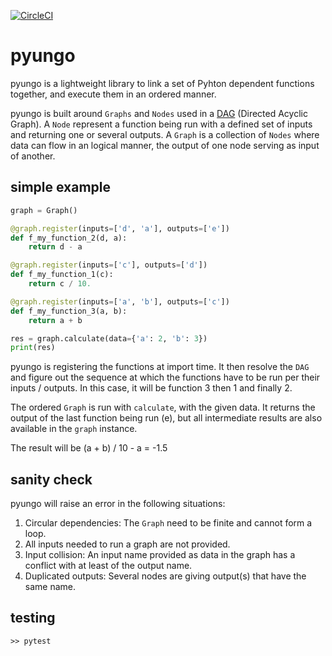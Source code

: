 [![CircleCI](https://circleci.com/gh/cedricleroy/pyungo.svg?style=shield)](https://circleci.com/gh/cedricleroy/pyungo)

# pyungo

pyungo is a lightweight library to link a set of Pyhton dependent functions together, and execute them in an ordered manner.

pyungo is built around `Graphs` and `Nodes` used in a [DAG](https://en.wikipedia.org/wiki/Directed_acyclic_graph) (Directed Acyclic Graph). A `Node` represent a function being run with a defined set of inputs and returning one or several outputs. A `Graph` is a collection of `Nodes` where data can flow in an logical manner, the output of one node serving as input of another.

## simple example

```python
graph = Graph()

@graph.register(inputs=['d', 'a'], outputs=['e'])
def f_my_function_2(d, a):
    return d - a

@graph.register(inputs=['c'], outputs=['d'])
def f_my_function_1(c):
    return c / 10.

@graph.register(inputs=['a', 'b'], outputs=['c'])
def f_my_function_3(a, b):
    return a + b

res = graph.calculate(data={'a': 2, 'b': 3})
print(res)
```

pyungo is registering the functions at import time. It then resolve the `DAG` and figure out the sequence at which the functions have to be run per their inputs / outputs. In this case, it will be function 3 then 1 and finally 2.

The ordered `Graph` is run with `calculate`, with the given data. It returns the output of the last function being run (e), but all intermediate results are also available in the `graph` instance.

The result will be (a + b) / 10 - a = -1.5

## sanity check

pyungo will raise an error in the following situations:

1. Circular dependencies: The `Graph` need to be finite and cannot form a loop.
2. All inputs needed to run a graph are not provided.
3. Input collision: An input name provided as data in the graph has a conflict with at least of the output name.
4. Duplicated outputs: Several nodes are giving output(s) that have the same name.

## testing
```
>> pytest
```
